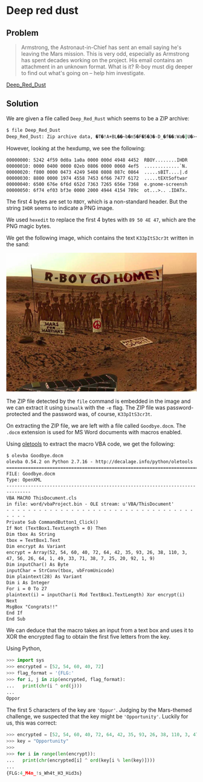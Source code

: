 # Deep red dust

## Problem

> Armstrong, the Astronaut-in-Chief has sent an email saying he's leaving the Mars mission. This is very odd, especially as Armstrong has spent decades working on the project. His email contains an attachment in an unknown format. What is it? R-boy must dig deeper to find out what's going on – help him investigate.

[Deep_Red_Dust](Deep_Red_Dust)

## Solution

We are given a file called `Deep_Red_Rust` which seems to be a ZIP archive:

```bash
$ file Deep_Red_Dust
Deep_Red_Dust: Zip archive data, �T�!A+BL��~b�n5�F�5�3�-D_�f��:Wa�|U�><Y�����������U8Q��
```

However, looking at the hexdump, we see the following:

```
00000000: 5242 4f59 0d0a 1a0a 0000 000d 4948 4452  RBOY........IHDR
00000010: 0000 0400 0000 02eb 0806 0000 0060 4ef5  .............`N.
00000020: f800 0000 0473 4249 5408 0808 087c 0864  .....sBIT....|.d
00000030: 8800 0000 1974 4558 7453 6f66 7477 6172  .....tEXtSoftwar
00000040: 6500 676e 6f6d 652d 7363 7265 656e 7368  e.gnome-screensh
00000050: 6f74 ef03 bf3e 0000 2000 4944 4154 789c  ot...>.. .IDATx.
```

The first 4 bytes are set to `RBOY`, which is a non-standard header. But the string `IHDR` seems to indicate a PNG image.

We used `hexedit` to replace the first 4 bytes with `89 50 4E 47`, which are the PNG magic bytes.

We get the following image, which contains the text `K33pItS3cr3t` written in the sand:

![Image with K33pItS3cr3t written in the sand](Deep_Red_Dust.png)

The ZIP file detected by the `file` command is embedded in the image and we can extract it using `binwalk` with the `-e` flag. The ZIP file was password-protected and the password was, of course, `K33pItS3cr3t`.

On extracting the ZIP file, we are left with a file called `Goodbye.docm`. The `.docm` extension is used for MS Word documents with macros enabled.

Using [oletools](https://github.com/decalage2/oletools) to extract the macro VBA code, we get the following:

```
$ olevba Goodbye.docm 
olevba 0.54.2 on Python 2.7.16 - http://decalage.info/python/oletools
===============================================================================
FILE: Goodbye.docm
Type: OpenXML
-------------------------------------------------------------------------------
VBA MACRO ThisDocument.cls 
in file: word/vbaProject.bin - OLE stream: u'VBA/ThisDocument'
- - - - - - - - - - - - - - - - - - - - - - - - - - - - - - - - - - - - - - - 
Private Sub CommandButton1_Click()
If Not (TextBox1.TextLength = 0) Then
Dim tbox As String
tbox = TextBox1.Text
Dim encrypt As Variant
encrypt = Array(52, 54, 60, 40, 72, 64, 42, 35, 93, 26, 38, 110, 3, 47, 56, 26, 64, 1, 49, 33, 71, 38, 7, 25, 20, 92, 1, 9)
Dim inputChar() As Byte
inputChar = StrConv(tbox, vbFromUnicode)
Dim plaintext(28) As Variant
Dim i As Integer
For i = 0 To 27
plaintext(i) = inputChar(i Mod TextBox1.TextLength) Xor encrypt(i)
Next
MsgBox "Congrats!!"
End If
End Sub
```

We can deduce that the macro takes an input from a text box and uses it to XOR the encrypted flag to obtain the first five letters from the key.

Using Python,

```py
>>> import sys
>>> encrypted = [52, 54, 60, 40, 72]
>>> flag_format = '{FLG:'
>>> for i, j in zip(encrypted, flag_format):
...   print(chr(i ^ ord(j)))
... 
Oppor
```

The first 5 characters of the key are `'Oppur'`. Judging by the Mars-themed challenge, we suspected that the key might be `'Opportunity'`. Luckily for us, this was correct:

```py
>>> encrypted = [52, 54, 60, 40, 72, 64, 42, 35, 93, 26, 38, 110, 3, 47, 56, 26, 64, 1, 49, 33, 71, 38, 7, 25, 20, 92, 1, 9]
>>> key = "Opportunity"
>>> 
>>> for i in range(len(encrypt)):
...   print(chr(encrypted[i] ^ ord(key[i % len(key)])))
... 
{FLG:4_M4n_!s_Wh4t_H3_Hid3s}
```
